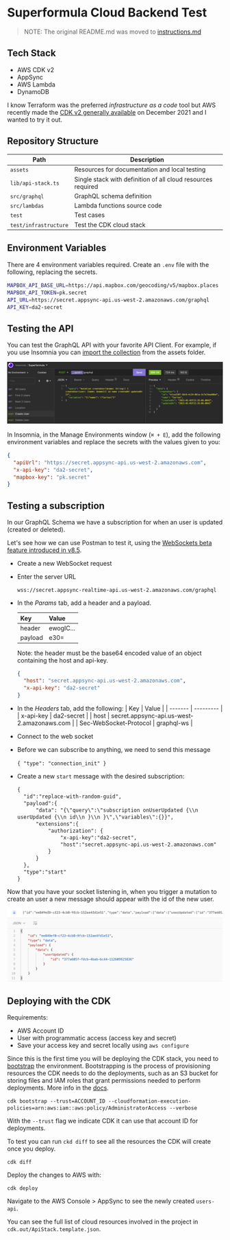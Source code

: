 # Superformula Cloud Backend Test

> NOTE: The original README.md was moved to [instructions.md](./instructions.md)

## Tech Stack

- AWS CDK v2
- AppSync
- AWS Lambda
- DynamoDB

I know Terraform was the preferred _infrastructure as a code_ tool but AWS recently made the [CDK v2 generally available](https://aws.amazon.com/about-aws/whats-new/2021/12/aws-cloud-development-kit-cdk-generally-available/) on December 2021 and I wanted to try it out.

## Repository Structure

| Path                  | Description                                                  |
| --------------------- | ------------------------------------------------------------ |
| `assets`              | Resources for documentation and local testing                |
| `lib/api-stack.ts`    | Single stack with definition of all cloud resources required |
| `src/graphql`         | GraphQL schema definition                                    |
| `src/lambdas`         | Lambda functions source code                                 |
| `test`                | Test cases                                                   |
| `test/infrastructure` | Test the CDK cloud stack                                     |

## Environment Variables

There are 4 environment variables required. Create an `.env` file with the following, replacing the secrets.

```bash
MAPBOX_API_BASE_URL=https://api.mapbox.com/geocoding/v5/mapbox.places
MAPBOX_API_TOKEN=pk.secret
API_URL=https://secret.appsync-api.us-west-2.amazonaws.com/graphql
API_KEY=da2-secret
```

## Testing the API

You can test the GraphQL API with your favorite API Client. For example, if you use Insomnia you can [import the collection](/assets.Insomnia.json) from the assets folder.

![Using Insomnia to test GraphQL endpoints](/assets/insomnia.png 'Testing GraphQL Endpoints in Insomnia')

In Insomnia, in the Manage Environments window (`⌘ + E`), add the following environment variables and replace the secrets with the values given to you:

```json
{
  "apiUrl": "https://secret.appsync-api.us-west-2.amazonaws.com",
  "x-api-key": "da2-secret",
  "mapbox-key": "pk.secret"
}
```

## Testing a subscription

In our GraphQL Schema we have a subscription for when an user is updated (created or deleted).

Let's see how we can use Postman to test it, using the [WebSockets beta feature introduced in
v8.5](https://blog.postman.com/postman-supports-websocket-apis/).

- Create a new WebSocket request
- Enter the server URL

  ```
  wss://secret.appsync-realtime-api.us-west-2.amazonaws.com/graphql
  ```

- In the _Params_ tab, add a header and a payload.

  | Key     | Value     |
  | ------- | --------- |
  | header  | ewogIC... |
  | payload | e30=      |

  Note: the header must be the base64 encoded value of an object containing the host and api-key.

  ```json
  {
    "host": "secret.appsync-api.us-west-2.amazonaws.com",
    "x-api-key": "da2-secret"
  }
  ```

- In the _Headers_ tab, add the following:
  | Key | Value |
  | ------- | --------- |
  | x-api-key | da2-secret |
  | host | secret.appsync-api.us-west-2.amazonaws.com |
  | Sec-WebSocket-Protocol | graphql-ws |

- Connect to the web socket

- Before we can subscribe to anything, we need to send this message

  `{ "type": "connection_init" }`

- Create a new `start` message with the desired subscription:

  ```
  {
    "id":"replace-with-random-guid",
    "payload":{
        "data": "{\"query\":\"subscription onUserUpdated {\\n userUpdated {\\n id\\n }\\n }\",\"variables\":{}}",
        "extensions":{
            "authorization": {
                "x-api-key":"da2-secret",
                "host":"secret.appsync-api.us-west-2.amazonaws.com"
            }
        }
    },
    "type":"start"
  }
  ```

Now that you have your socket listening in, when you trigger a mutation to create an user a new message should appear with the id of the new user.

![Received message on a subscriptino](/assets/user-updated.png 'Testing the user updated subscription')

## Deploying with the CDK

Requirements:

- AWS Account ID
- User with programmatic access (access key and secret)
- Save your access key and secret locally using `aws configure`

Since this is the first time you will be deploying the CDK stack, you need to [bootstrap](https://docs.aws.amazon.com/cdk/latest/guide/bootstrapping.html) the environment. Bootstrapping is the process of provisioning resources the CDK needs to do the deployments, such as an S3 bucket for storing files and IAM roles that grant permissions needed to perform deployments. More info in the [docs](https://docs.aws.amazon.com/cdk/v2/guide/bootstrapping.html).

```shell
cdk bootstrap --trust=ACCOUNT_ID --cloudformation-execution-policies=arn:aws:iam::aws:policy/AdministratorAccess --verbose
```

With the `--trust` flag we indicate CDK it can use that account ID for deployments.

To test you can run `ckd diff` to see all the resources the CDK will create once you deploy.

```shell
cdk diff
```

Deploy the changes to AWS with:

```shell
cdk deploy
```

Navigate to the AWS Console > AppSync to see the newly created `users-api`.

You can see the full list of cloud resources involved in the project in `cdk.out/ApiStack.template.json`.
